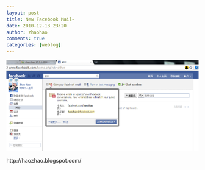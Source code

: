 ```yaml
---
layout: post
title: New Facebook Mail~
date: 2010-12-13 23:20
author: zhaohao
comments: true
categories: [weblog]
---
```

<a href="/Media/FBmail-746507.png"><img src="/Media/FBmail-746507.png" border="0" alt="" id="BLOGGER_PHOTO_ID_5550187149877235410" /></a>

<div>http://haozhao.blogspot.com/</div>
